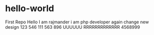 # hello-world
First Repo
Hello I am rajmander 
i am php developer again change
new design
123
546
111
563
896
UUUUUU
RRRRRRRRRRRRR
4568999
